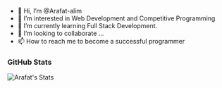- 👋 Hi, I’m @Arafat-alim
- 👀 I’m interested in Web Development and Competitive Programming
- 🌱 I’m currently learning Full Stack Development.
- 💞️ I’m looking to collaborate ...
- 📫 How to reach me to become a successful programmer

<!---
Arafat-alim/Arafat-alim is a ✨ special ✨ repository because its `README.md` (this file) appears on your GitHub profile.
You can click the Preview link to take a look at your changes.
--->

### GitHub Stats

![Arafat's Stats](https://github-readme-stats.vercel.app/api?username=Arafat-alim&count_private=true&show_icons=true&theme=radical)
